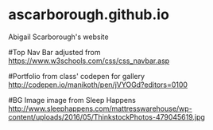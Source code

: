 # ascarborough.github.io
Abigail Scarborough's website


#Top Nav Bar
adjusted from https://www.w3schools.com/css/css_navbar.asp

#Portfolio 
from class' codepen for gallery http://codepen.io/manikoth/pen/jVYOGd?editors=0100

#BG Image 
image from Sleep Happens http://www.sleephappens.com/mattresswarehouse/wp-content/uploads/2016/05/ThinkstockPhotos-479045619.jpg

